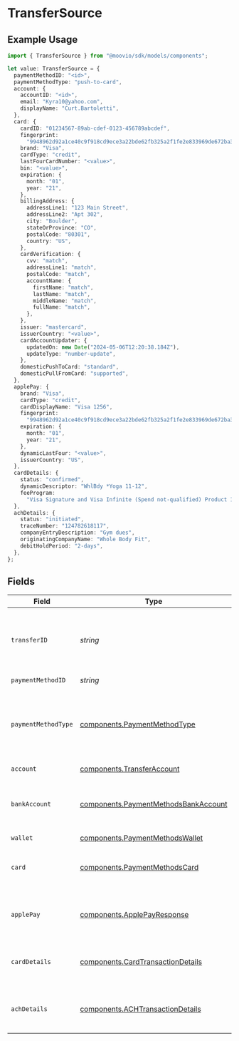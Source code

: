 # TransferSource

## Example Usage

```typescript
import { TransferSource } from "@moovio/sdk/models/components";

let value: TransferSource = {
  paymentMethodID: "<id>",
  paymentMethodType: "push-to-card",
  account: {
    accountID: "<id>",
    email: "Kyra10@yahoo.com",
    displayName: "Curt.Bartoletti",
  },
  card: {
    cardID: "01234567-89ab-cdef-0123-456789abcdef",
    fingerprint:
      "9948962d92a1ce40c9f918cd9ece3a22bde62fb325a2f1fe2e833969de672ba3",
    brand: "Visa",
    cardType: "credit",
    lastFourCardNumber: "<value>",
    bin: "<value>",
    expiration: {
      month: "01",
      year: "21",
    },
    billingAddress: {
      addressLine1: "123 Main Street",
      addressLine2: "Apt 302",
      city: "Boulder",
      stateOrProvince: "CO",
      postalCode: "80301",
      country: "US",
    },
    cardVerification: {
      cvv: "match",
      addressLine1: "match",
      postalCode: "match",
      accountName: {
        firstName: "match",
        lastName: "match",
        middleName: "match",
        fullName: "match",
      },
    },
    issuer: "mastercard",
    issuerCountry: "<value>",
    cardAccountUpdater: {
      updatedOn: new Date("2024-05-06T12:20:38.184Z"),
      updateType: "number-update",
    },
    domesticPushToCard: "standard",
    domesticPullFromCard: "supported",
  },
  applePay: {
    brand: "Visa",
    cardType: "credit",
    cardDisplayName: "Visa 1256",
    fingerprint:
      "9948962d92a1ce40c9f918cd9ece3a22bde62fb325a2f1fe2e833969de672ba3",
    expiration: {
      month: "01",
      year: "21",
    },
    dynamicLastFour: "<value>",
    issuerCountry: "US",
  },
  cardDetails: {
    status: "confirmed",
    dynamicDescriptor: "WhlBdy *Yoga 11-12",
    feeProgram:
      "Visa Signature and Visa Infinite (Spend not-qualified) Product 1",
  },
  achDetails: {
    status: "initiated",
    traceNumber: "124782618117",
    companyEntryDescription: "Gym dues",
    originatingCompanyName: "Whole Body Fit",
    debitHoldPeriod: "2-days",
  },
};
```

## Fields

| Field                                                                                        | Type                                                                                         | Required                                                                                     | Description                                                                                  |
| -------------------------------------------------------------------------------------------- | -------------------------------------------------------------------------------------------- | -------------------------------------------------------------------------------------------- | -------------------------------------------------------------------------------------------- |
| `transferID`                                                                                 | *string*                                                                                     | :heavy_minus_sign:                                                                           | UUID present only if the transfer is part of a transfer group.                               |
| `paymentMethodID`                                                                            | *string*                                                                                     | :heavy_check_mark:                                                                           | N/A                                                                                          |
| `paymentMethodType`                                                                          | [components.PaymentMethodType](../../models/components/paymentmethodtype.md)                 | :heavy_check_mark:                                                                           | The payment method type that represents a payment rail and directionality                    |
| `account`                                                                                    | [components.TransferAccount](../../models/components/transferaccount.md)                     | :heavy_check_mark:                                                                           | N/A                                                                                          |
| `bankAccount`                                                                                | [components.PaymentMethodsBankAccount](../../models/components/paymentmethodsbankaccount.md) | :heavy_minus_sign:                                                                           | A bank account as contained within a payment method.                                         |
| `wallet`                                                                                     | [components.PaymentMethodsWallet](../../models/components/paymentmethodswallet.md)           | :heavy_minus_sign:                                                                           | N/A                                                                                          |
| `card`                                                                                       | [components.PaymentMethodsCard](../../models/components/paymentmethodscard.md)               | :heavy_minus_sign:                                                                           | A card as contained within a payment method.                                                 |
| `applePay`                                                                                   | [components.ApplePayResponse](../../models/components/applepayresponse.md)                   | :heavy_minus_sign:                                                                           | Describes an Apple Pay token on a Moov account.                                              |
| `cardDetails`                                                                                | [components.CardTransactionDetails](../../models/components/cardtransactiondetails.md)       | :heavy_minus_sign:                                                                           | Card-specific details about the transaction.                                                 |
| `achDetails`                                                                                 | [components.ACHTransactionDetails](../../models/components/achtransactiondetails.md)         | :heavy_minus_sign:                                                                           | ACH specific details about the transaction.                                                  |
